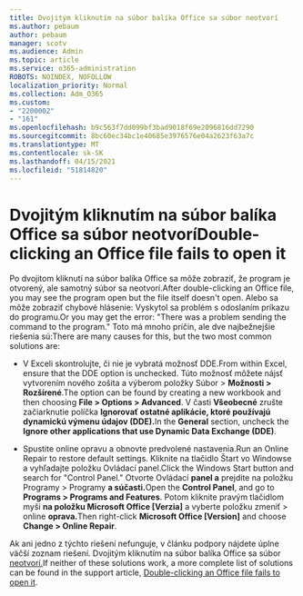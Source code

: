 ```yaml
---
title: Dvojitým kliknutím na súbor balíka Office sa súbor neotvorí
ms.author: pebaum
author: pebaum
manager: scotv
ms.audience: Admin
ms.topic: article
ms.service: o365-administration
ROBOTS: NOINDEX, NOFOLLOW
localization_priority: Normal
ms.collection: Adm_O365
ms.custom:
- "2200002"
- "161"
ms.openlocfilehash: b9c563f7dd099bf3bad9018f69e2096816dd7290
ms.sourcegitcommit: 8bc60ec34bc1e40685e3976576e04a2623f63a7c
ms.translationtype: MT
ms.contentlocale: sk-SK
ms.lasthandoff: 04/15/2021
ms.locfileid: "51814820"
---
```

# <a name="double-clicking-an-office-file-fails-to-open-it"></a><span data-ttu-id="8c979-102">Dvojitým kliknutím na súbor balíka Office sa súbor neotvorí</span><span class="sxs-lookup"><span data-stu-id="8c979-102">Double-clicking an Office file fails to open it</span></span>

<span data-ttu-id="8c979-103">Po dvojitom kliknutí na súbor balíka Office sa môže zobraziť, že program je otvorený, ale samotný súbor sa neotvorí.</span><span class="sxs-lookup"><span data-stu-id="8c979-103">After double-clicking an Office file, you may see the program open but the file itself doesn't open.</span></span> <span data-ttu-id="8c979-104">Alebo sa môže zobraziť chybové hlásenie: Vyskytol sa problém s odoslaním príkazu do programu.</span><span class="sxs-lookup"><span data-stu-id="8c979-104">Or you may get the error: "There was a problem sending the command to the program."</span></span> <span data-ttu-id="8c979-105">Toto má mnoho príčin, ale dve najbežnejšie riešenia sú:</span><span class="sxs-lookup"><span data-stu-id="8c979-105">There are many causes for this, but the two most common solutions are:</span></span>

- <span data-ttu-id="8c979-106">V Exceli skontrolujte, či nie je vybratá možnosť DDE.</span><span class="sxs-lookup"><span data-stu-id="8c979-106">From within Excel, ensure that the DDE option is unchecked.</span></span> <span data-ttu-id="8c979-107">Túto možnosť môžete nájsť vytvorením nového zošita a výberom položky Súbor > **Možnosti > Rozšírené**.</span><span class="sxs-lookup"><span data-stu-id="8c979-107">The option can be found by creating a new workbook and then choosing **File > Options > Advanced**.</span></span> <span data-ttu-id="8c979-108">V časti **Všeobecné** zrušte začiarknutie políčka **Ignorovať ostatné aplikácie, ktoré používajú dynamickú výmenu údajov (DDE).**</span><span class="sxs-lookup"><span data-stu-id="8c979-108">In the **General** section, uncheck the **Ignore other applications that use Dynamic Data Exchange (DDE)**.</span></span>

- <span data-ttu-id="8c979-109">Spustite online opravu a obnovte predvolené nastavenia.</span><span class="sxs-lookup"><span data-stu-id="8c979-109">Run an Online Repair to restore default settings.</span></span> <span data-ttu-id="8c979-110">Kliknite na tlačidlo Štart vo Windowse a vyhľadajte položku Ovládací panel.</span><span class="sxs-lookup"><span data-stu-id="8c979-110">Click the Windows Start button and search for "Control Panel."</span></span> <span data-ttu-id="8c979-111">Otvorte Ovládací **panel a** prejdite na položku Programy > Programy **a súčasti.**</span><span class="sxs-lookup"><span data-stu-id="8c979-111">Open the **Control Panel**, and go to **Programs > Programs and Features**.</span></span> <span data-ttu-id="8c979-112">Potom kliknite pravým tlačidlom myši **na položku Microsoft Office [Verzia]** a vyberte položku zmeniť > online **oprava.**</span><span class="sxs-lookup"><span data-stu-id="8c979-112">Then right-click **Microsoft Office [Version]** and choose **Change > Online Repair**.</span></span>

<span data-ttu-id="8c979-113">Ak ani jedno z týchto riešení nefunguje, v článku podpory nájdete úplne väčší zoznam riešení. Dvojitým kliknutím na súbor balíka Office sa súbor [neotvorí.](https://support.office.com/article/Double-clicking-an-Office-file-fails-to-open-it-1e9c0ad9-34c8-4440-a42e-d30186b29ed6)</span><span class="sxs-lookup"><span data-stu-id="8c979-113">If neither of these solutions work, a more complete list of solutions can be found in the support article, [Double-clicking an Office file fails to open it](https://support.office.com/article/Double-clicking-an-Office-file-fails-to-open-it-1e9c0ad9-34c8-4440-a42e-d30186b29ed6).</span></span>
